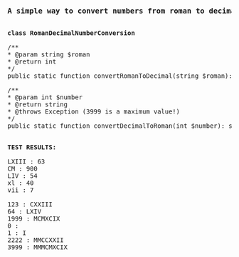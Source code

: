 <pre>
<h3>A simple way to convert numbers from roman to decimal and vice versa.</h3>
<b>class RomanDecimalNumberConversion</b>

/**
* @param string $roman
* @return int
*/
public static function convertRomanToDecimal(string $roman): int

/**
* @param int $number
* @return string
* @throws Exception (3999 is a maximum value!)
*/ 
public static function convertDecimalToRoman(int $number): string


<b>TEST RESULTS:</b>

LXIII : 63
CM : 900
LIV : 54
xl : 40
vii : 7

123 : CXXIII
64 : LXIV
1999 : MCMXCIX
0 :
1 : I
2222 : MMCCXXII
3999 : MMMCMXCIX
</pre>
